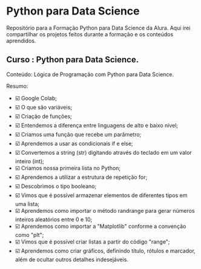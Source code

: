 # Python para Data Science

Repositório para a Formação Python para Data Science da Alura. Aqui irei compartilhar os projetos feitos durante a formação e os conteúdos aprendidos.

## Curso : Python para Data Science.

Conteúdo: Lógica de Programação com Python para Data Science.

Resumo:
- ☑️ Google Colab;
- ☑️ O que são variáveis;
- ☑️ Criação de funções;
- ☑️ Entendemos a diferença entre linguagens de alto e baixo nível;
- ☑️ Criamos uma função que recebe um parâmetro;
- ☑️ Aprendemos a usar as condicionais if e else;
- ☑️ Convertemos a string (str) digitando através do teclado em um valor inteiro (int);
- ☑️ Criamos nossa primeira lista no Python;
- ☑️ Aprendemos a utilizar a estrutura de repetição for;
- ☑️ Descobrimos o tipo booleano;
- ☑️ Vimos que é possível armazenar elementos de diferentes tipos em uma lista;
- ☑️ Aprendemos como importar o método randrange para gerar números inteiros aleatórios entre 0 e 10;
- ☑️ Aprendemos como importar a "Matplotlib" conforme a convenção como "plt";
- ☑️ Vimos que é possível criar listas a partir do código "range";
- ☑️ Aprendemos como criar gráficos, definindo título, rótulos e marcador, além de ocultar outros detalhes indesejáveis.
